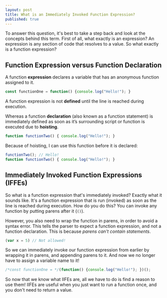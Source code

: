 ```yaml
---
layout: post
title: What is an Immediately Invoked Function Expression?
published: true
---
```


To answer this question, it's best to take a step back and look at the concepts behind this term. First of all, what exactly is an expression? An expression is any section of code that resolves to a value. So what exactly is a function expression?

## Function Expression versus Function Declaration

A function **expression** declares a variable that has an anonymous function assigned to it.

```javascript
const functionOne = function() {console.log("Hello!"); }
```
A function expression is not **defined** until the line is reached during execution.

Whereas a function **declaration** (also known as a function statement) is immediately defined as soon as it’s surrounding script or function is executed due to **hoisting**.

```javascript
function functionTwo() { console.log("Hello!"); }
```

Because of hoisting, I can use this function before it is declared:

```javascript
functionTwo(); // Hello!
function functionTwo() { console.log("Hello!"); }
```

## Immediately Invoked Function Expressions (IFFEs)

So what is a function expression that's immediately invoked? Exactly what it sounds like. It's a function expression that is run (invoked) as soon as the line is reached during execution.
How do you do this? You can invoke any function by putting parens after it (`()`).

However, you also need to wrap the function in parens, in order to avoid a syntax error. This tells the parser to expect a function expression, and not a function declaration. This is because *parens can't contain statements*.

```javascript
(var x = 5) // Not allowed!
```
So we can immediately invoke our function expression from earlier by wrapping it in parens, and appending parens to it. And now we no longer have to assign a variable name to it!
```javascript
/*const functionOne = */(function() {console.log("Hello!"); })();
```
So now that we know what IIFEs are, all we have to do is find a reason to use them! IIFEs are useful when you just want to run a function once, and you don't need to return a value.




